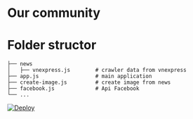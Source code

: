 # Our community

# Folder structor
```
├── news                    
│   ├── vnexpress.js        # crawler data from vnexpress
├── app.js                  # main application
├── create-image.js         # create image from news
├── facebook.js             # Api Facebook
└── ...
```
[![Deploy](https://www.herokucdn.com/deploy/button.svg)](https://heroku.com/deploy?template=https://github.com/vanminh1310/test.git)
